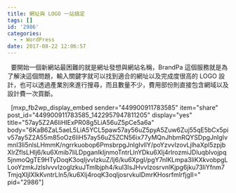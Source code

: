 ```yaml
---
title: 網址與 LOGO 一站搞定
tags: []
id: '2986'
categories:
  - - WordPress
date: 2017-08-22 12:06:57
---
```


  要開始一個新網站最困難的就是網址發想與網站名稱，BrandPa 這個服務就是為了解決這個問題，輸入關鍵字就可以找到適合的網址以及完成度很高的 LOGO 設計，也可以透過產業別來進行搜尋，而且數量不少，費用部份則直接包含網域以及設計費一次買斷。
<!-- more -->
  \[mxp\_fb2wp\_display\_embed sender="449900911783585" item="share" post\_id="449900911783585\_1422957947811205" display="yes" title="57ay5Z2A6IiHIExPR08g5LiA56uZ5pCe5a6a" body="6KaB6ZaL5aeL5LiA5YCL5paw57ay56uZ5pyA5Zuw6Zuj55qE5bCx5piv57ay5Z2A55m85oOz6IiH57ay56uZ5ZCN56ix77yMQnJhbmRQYSDpgJnlgIvmnI3li5nlsLHmmK/ngrrkuobop6PmsbrpgJnlgIvllY/poYzvvIzovLjlhaXpl5zpjbXlrZflsLHlj6/ku6Xmib7liLDpganlkIjnmoTntrLlnYDku6Xlj4rlrozmiJDluqblvojpq5jnmoQgTE9HTyDoqK3oqIjvvIzkuZ/lj6/ku6XpgI/pgY7nlKLmpa3liKXkvobpgLLooYzmkJzlsIvvvIzogIzkuJTmlbjph4/kuI3lsJHvvIzosrvnlKjpg6jku73liYfnm7TmjqXljIXlkKvntrLln5/ku6Xlj4roqK3oqIjosrvkuIDmrKHosrfmlrfjgII=" pid="2986"\]